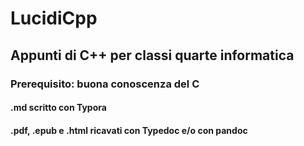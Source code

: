 # LucidiCpp
## Appunti di C++ per classi quarte informatica 
### Prerequisito: buona conoscenza del C
#### .md scritto con Typora
#### .pdf, .epub e .html ricavati con Typedoc e/o con pandoc
